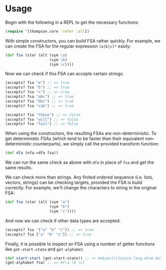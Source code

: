 # Usage

Begin with the following in a REPL to get the necessary functions:

```clojure
(require '[thompson.core :refer :all])
```

With simple constructors, you can build FSA rather quickly. For
example, we can create the FSA for the regular expression
`(a|b|c)*` easily:

```clojure
(def fsa (star (alt (sym \a)
                    (sym \b)
                    (sym \c))))
```

Now we can check if this FSA can accepts certain strings:

```clojure
(accepts? fsa "a") ;; => true
(accepts? fsa "b") ;; => true
(accepts? fsa "c") ;; => true
(accepts? fsa "abc") ;; => true
(accepts? fsa "bbc") ;; => true
(accepts? fsa "cab") ;; => true

(accepts? fsa "these") ;; => false
(accepts? fsa "will") ;; => false
(accepts? fsa "fail") ;; => false
```

When using the constructors, the resulting FSAs are non-deterministic.
To get deterministic FSAs (which tend to be faster
than their equivalent non-deterministic counterparts), we simply call the
provided transform function:

```clojure
(def dfa (nfa->dfa fsa))
```

We can run the same check as above with `dfa` in place of `fsa`
and get the same results.

We can check more than strings. Any finited ordered sequence
(i.e. lists, vectors, strings) can be checking targets, provided
the FSA is build correctly. For example, we'll change the characters
to string in the original FSA:

```clojure
(def fsa (star (alt (sym "a")
                    (sym "b")
                    (sym "c"))))
```

And now we can check if other data types are accepted:

```clojure
(accepts? fsa '("a" "b" "c")) ;; => true
(accepts? fsa ["a" "b" "c"]) ;; => true
```

Finally, it is possible to inspect an FSA using a number of
getter functions like `get-start-state` and `get-alphabet`.

```clojure
(def start-start (get-start-state)) ;; => #object[clojure.lang.Atom 0x577b8d3d {:status :ready, :val false}]
(get-alphabet fsa) ;; => #{\a \b \c}
```
